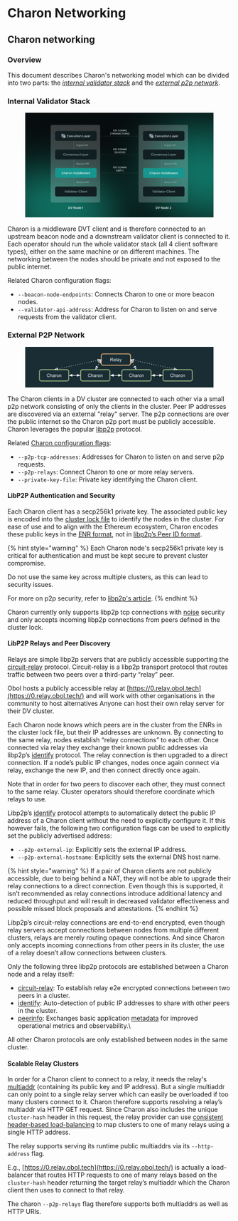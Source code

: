 # Charon Networking

## Charon networking

### Overview[​](https://docs.obol.org/learn/charon/networking#overview) <a href="#overview" id="overview"></a>

This document describes Charon's networking model which can be divided into two parts: the [_internal validator stack_](https://docs.obol.org/learn/charon/networking#internal-validator-stack) and the [_external p2p network_](https://docs.obol.org/learn/charon/networking#external-p2p-network).

### Internal Validator Stack[​](https://docs.obol.org/learn/charon/networking#internal-validator-stack) <a href="#internal-validator-stack" id="internal-validator-stack"></a>

<figure><img src="../../.gitbook/assets/image (22).png" alt=""><figcaption></figcaption></figure>

Charon is a middleware DVT client and is therefore connected to an upstream beacon node and a downstream validator client is connected to it. Each operator should run the whole validator stack (all 4 client software types), either on the same machine or on different machines. The networking between the nodes should be private and not exposed to the public internet.

Related Charon configuration flags:

* `--beacon-node-endpoints`: Connects Charon to one or more beacon nodes.
* `--validator-api-address`: Address for Charon to listen on and serve requests from the validator client.

### External P2P Network[​](https://docs.obol.org/learn/charon/networking#external-p2p-network) <a href="#external-p2p-network" id="external-p2p-network"></a>

<figure><img src="../../.gitbook/assets/image (23).png" alt=""><figcaption></figcaption></figure>

The Charon clients in a DV cluster are connected to each other via a small p2p network consisting of only the clients in the cluster. Peer IP addresses are discovered via an external "relay" server. The p2p connections are over the public internet so the Charon p2p port must be publicly accessible. Charon leverages the popular [libp2p](https://libp2p.io/) protocol.

Related [Charon configuration flags](https://docs.obol.org/learn/charon/charon-cli-reference):

* `--p2p-tcp-addresses`: Addresses for Charon to listen on and serve p2p requests.
* `--p2p-relays`: Connect Charon to one or more relay servers.
* `--private-key-file`: Private key identifying the Charon client.

#### LibP2P Authentication and Security[​](https://docs.obol.org/learn/charon/networking#libp2p-authentication-and-security) <a href="#libp2p-authentication-and-security" id="libp2p-authentication-and-security"></a>

Each Charon client has a secp256k1 private key. The associated public key is encoded into the [cluster lock file](https://docs.obol.org/learn/charon/cluster-configuration#cluster-lock-file) to identify the nodes in the cluster. For ease of use and to align with the Ethereum ecosystem, Charon encodes these public keys in the [ENR format](https://eips.ethereum.org/EIPS/eip-778), not in [libp2p’s Peer ID format](https://docs.libp2p.io/concepts/fundamentals/peers/).

{% hint style="warning" %}
Each Charon node's secp256k1 private key is critical for authentication and must be kept secure to prevent cluster compromise.

Do not use the same key across multiple clusters, as this can lead to security issues.

For more on p2p security, refer to [libp2p's article](https://docs.libp2p.io/concepts/security/security-considerations).
{% endhint %}

Charon currently only supports libp2p tcp connections with [noise](https://noiseprotocol.org/) security and only accepts incoming libp2p connections from peers defined in the cluster lock.

#### LibP2P Relays and Peer Discovery[​](https://docs.obol.org/learn/charon/networking#libp2p-relays-and-peer-discovery) <a href="#libp2p-relays-and-peer-discovery" id="libp2p-relays-and-peer-discovery"></a>

Relays are simple libp2p servers that are publicly accessible supporting the [circuit-relay](https://docs.libp2p.io/concepts/nat/circuit-relay/) protocol. Circuit-relay is a libp2p transport protocol that routes traffic between two peers over a third-party “relay” peer.

Obol hosts a publicly accessible relay at [https://0.relay.obol.tech](https://0.relay.obol.tech/) and will work with other organisations in the community to host alternatives Anyone can host their own relay server for their DV cluster.

Each Charon node knows which peers are in the cluster from the ENRs in the cluster lock file, but their IP addresses are unknown. By connecting to the same relay, nodes establish “relay connections” to each other. Once connected via relay they exchange their known public addresses via libp2p’s [identify](https://docs.libp2p.io/concepts/fundamentals/protocols/#identify) protocol. The relay connection is then upgraded to a direct connection. If a node’s public IP changes, nodes once again connect via relay, exchange the new IP, and then connect directly once again.

Note that in order for two peers to discover each other, they must connect to the same relay. Cluster operators should therefore coordinate which relays to use.

Libp2p’s [identify](https://docs.libp2p.io/concepts/fundamentals/protocols/#identify) protocol attempts to automatically detect the public IP address of a Charon client without the need to explicitly configure it. If this however fails, the following two configuration flags can be used to explicitly set the publicly advertised address:

* `--p2p-external-ip`: Explicitly sets the external IP address.
* `--p2p-external-hostname`: Explicitly sets the external DNS host name.

{% hint style="warning" %}
If a pair of Charon clients are not publicly accessible, due to being behind a NAT, they will not be able to upgrade their relay connections to a direct connection. Even though this is supported, it isn’t recommended as relay connections introduce additional latency and reduced throughput and will result in decreased validator effectiveness and possible missed block proposals and attestations.
{% endhint %}

Libp2p’s circuit-relay connections are end-to-end encrypted, even though relay servers accept connections between nodes from multiple different clusters, relays are merely routing opaque connections. And since Charon only accepts incoming connections from other peers in its cluster, the use of a relay doesn’t allow connections between clusters.

Only the following three libp2p protocols are established between a Charon node and a relay itself:

* [circuit-relay](https://docs.libp2p.io/concepts/nat/circuit-relay/): To establish relay e2e encrypted connections between two peers in a cluster.
* [identify](https://docs.libp2p.io/concepts/fundamentals/protocols/#identify): Auto-detection of public IP addresses to share with other peers in the cluster.
* [peerinfo](https://github.com/ObolNetwork/charon/blob/main/app/peerinfo/peerinfo.go): Exchanges basic application [metadata](https://github.com/ObolNetwork/charon/blob/main/app/peerinfo/peerinfopb/v1/peerinfo.proto) for improved operational metrics and observability.\\

All other Charon protocols are only established between nodes in the same cluster.

#### Scalable Relay Clusters[​](https://docs.obol.org/learn/charon/networking#scalable-relay-clusters) <a href="#scalable-relay-clusters" id="scalable-relay-clusters"></a>

In order for a Charon client to connect to a relay, it needs the relay's [multiaddr](https://docs.libp2p.io/concepts/fundamentals/addressing/) (containing its public key and IP address). But a single multiaddr can only point to a single relay server which can easily be overloaded if too many clusters connect to it. Charon therefore supports resolving a relay’s multiaddr via HTTP GET request. Since Charon also includes the unique `cluster-hash` header in this request, the relay provider can use [consistent header-based load-balancing](https://cloud.google.com/load-balancing/docs/https/traffic-management-global#traffic_steering_header-based_routing) to map clusters to one of many relays using a single HTTP address.

The relay supports serving its runtime public multiaddrs via its `--http-address` flag.

E.g., [https://0.relay.obol.tech](https://0.relay.obol.tech/) is actually a load-balancer that routes HTTP requests to one of many relays based on the `cluster-hash` header returning the target relay’s multiaddr which the Charon client then uses to connect to that relay.

The charon `--p2p-relays` flag therefore supports both multiaddrs as well as HTTP URls.
